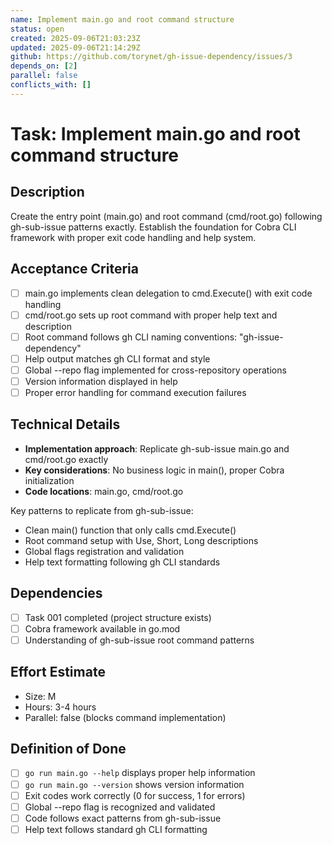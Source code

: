 ```yaml
---
name: Implement main.go and root command structure
status: open
created: 2025-09-06T21:03:23Z
updated: 2025-09-06T21:14:29Z
github: https://github.com/torynet/gh-issue-dependency/issues/3
depends_on: [2]
parallel: false
conflicts_with: []
---
```


# Task: Implement main.go and root command structure

## Description
Create the entry point (main.go) and root command (cmd/root.go) following gh-sub-issue patterns exactly. Establish the foundation for Cobra CLI framework with proper exit code handling and help system.

## Acceptance Criteria
- [ ] main.go implements clean delegation to cmd.Execute() with exit code handling
- [ ] cmd/root.go sets up root command with proper help text and description
- [ ] Root command follows gh CLI naming conventions: "gh-issue-dependency"
- [ ] Help output matches gh CLI format and style
- [ ] Global --repo flag implemented for cross-repository operations
- [ ] Version information displayed in help
- [ ] Proper error handling for command execution failures

## Technical Details
- **Implementation approach**: Replicate gh-sub-issue main.go and cmd/root.go exactly
- **Key considerations**: No business logic in main(), proper Cobra initialization
- **Code locations**: main.go, cmd/root.go

Key patterns to replicate from gh-sub-issue:
- Clean main() function that only calls cmd.Execute()
- Root command setup with Use, Short, Long descriptions
- Global flags registration and validation
- Help text formatting following gh CLI standards

## Dependencies
- [ ] Task 001 completed (project structure exists)
- [ ] Cobra framework available in go.mod
- [ ] Understanding of gh-sub-issue root command patterns

## Effort Estimate
- Size: M
- Hours: 3-4 hours
- Parallel: false (blocks command implementation)

## Definition of Done
- [ ] `go run main.go --help` displays proper help information
- [ ] `go run main.go --version` shows version information
- [ ] Exit codes work correctly (0 for success, 1 for errors)
- [ ] Global --repo flag is recognized and validated
- [ ] Code follows exact patterns from gh-sub-issue
- [ ] Help text follows standard gh CLI formatting
